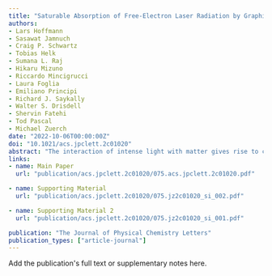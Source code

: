 ```yaml
---
title: "Saturable Absorption of Free-Electron Laser Radiation by Graphite near the Carbon K-Edge"
authors:
- Lars Hoffmann
- Sasawat Jamnuch
- Craig P. Schwartz
- Tobias Helk
- Sumana L. Raj
- Hikaru Mizuno
- Riccardo Mincigrucci
- Laura Foglia
- Emiliano Principi
- Richard J. Saykally
- Walter S. Drisdell
- Shervin Fatehi
- Tod Pascal
- Michael Zuerch
date: "2022-10-06T00:00:00Z"
doi: "10.1021/acs.jpclett.2c01020"
abstract: "The interaction of intense light with matter gives rise to competing nonlinear responses that can dynamically change material properties. Prominent examples are saturable absorption (SA) and two-photon absorption (TPA), which dynamically increase and decrease the transmission of a sample depending on pulse intensity, respectively. The availability of intense soft X-ray pulses from free-electron lasers (FELs) has led to observations of SA and TPA in separate experiments, leaving open questions about the possible interplay between and relative strength of the two phenomena. Here, we systematically study both phenomena in one experiment by exposing graphite films to soft X-ray FEL pulses of varying intensity. By applying real-time electronic structure calculations, we find that for lower intensities the nonlinear contribution to the absorption is dominated by SA attributed to ground-state depletion; our model suggests that TPA becomes more dominant for larger intensities (>10^14 W/cm^2). Our results demonstrate an approach of general utility for interpreting FEL spectroscopies."
links:
- name: Main Paper
  url: "publication/acs.jpclett.2c01020/075.acs.jpclett.2c01020.pdf"

- name: Supporting Material
  url: "publication/acs.jpclett.2c01020/075.jz2c01020_si_002.pdf"

- name: Supporting Material 2
  url: "publication/acs.jpclett.2c01020/075.jz2c01020_si_001.pdf"

publication: "The Journal of Physical Chemistry Letters"
publication_types: ["article-journal"]
---
```


Add the publication's full text or supplementary notes here.
